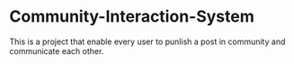 # Community-Interaction-System
This is a project that enable every user to punlish a post in community and communicate each other.
